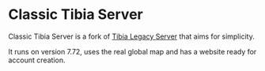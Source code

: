 # Classic Tibia Server

Classic Tibia Server is a fork of [Tibia Legacy Server](https://github.com/peonso/tibialegacyserver) that aims for simplicity.

It runs on version 7.72, uses the real global map and has a website ready for account creation.

